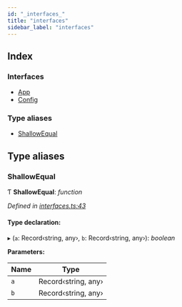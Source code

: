 ```yaml
---
id: "_interfaces_"
title: "interfaces"
sidebar_label: "interfaces"
---
```


## Index

### Interfaces

* [App](../interfaces/_interfaces_.app.md)
* [Config](../interfaces/_interfaces_.config.md)

### Type aliases

* [ShallowEqual](_interfaces_.md#shallowequal)

## Type aliases

###  ShallowEqual

Ƭ **ShallowEqual**: *function*

*Defined in [interfaces.ts:43](https://github.com/unadlib/reactant/blob/42b8a69/packages/reactant/src/interfaces.ts#L43)*

#### Type declaration:

▸ (`a`: Record‹string, any›, `b`: Record‹string, any›): *boolean*

**Parameters:**

Name | Type |
------ | ------ |
`a` | Record‹string, any› |
`b` | Record‹string, any› |
